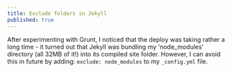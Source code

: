 ```yaml
---
title: Exclude folders in Jekyll
published: true
---
```

After experimenting with Grunt, I noticed that the deploy was taking rather a long time - it turned out that Jekyll was bundling my 'node_modules' directory (all 32MB of it!) into its compiled site folder. However, I can avoid this in future by adding: `exclude: node_modules` to my `_config.yml` file.
